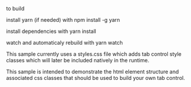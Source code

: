 
to build

install yarn (if needed) with
    npm install -g yarn

install dependencies with
    yarn install

watch and automaticaly rebuild with
    yarn watch

This sample currently uses a styles.css file which adds tab control style classes which will later be included natively in the runtime.

This sample is intended to demonstrate the html element structure and associated css classes that should be used to build your own tab control.
